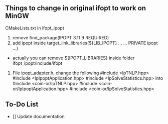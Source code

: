 ## Things to change in original ifopt to work on MinGW

CMakeLists.txt in ifopt_ipopt
1. remove find_package(IPOPT 3.11.9 REQUIRED)
2. add ipopt inside target_link_libraries(${LIB_IPOPT} ... ... PRIVATE ipopt ...)
- actually you can remove ${IPOPT_LIBRARIES}
inside folder ifopt_ipopt/include/ifopt
1. File ipopt_adapter.h, change the following
#include <IpTNLP.hpp>
#include <IpIpoptApplication.hpp>
#include <IpSolveStatistics.hpp>
into
#include <coin-or/IpTNLP.hpp>
#include <coin-or/IpIpoptApplication.hpp>
#include <coin-or/IpSolveStatistics.hpp>

## To-Do List

- [] Update documentation
